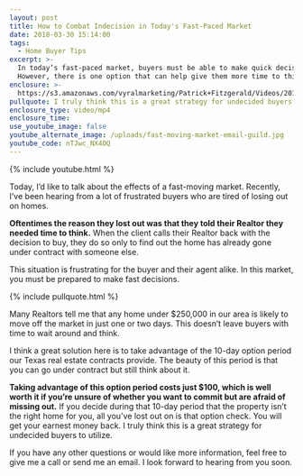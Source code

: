 ```yaml
---
layout: post
title: How to Combat Indecision in Today's Fast-Paced Market
date: 2018-03-30 15:14:00
tags:
  - Home Buyer Tips
excerpt: >-
  In today’s fast-paced market, buyers must be able to make quick decisions.
  However, there is one option that can help give them more time to think.
enclosure: >-
  https://s3.amazonaws.com/vyralmarketing/Patrick+Fitzgerald/Videos/2018/March/The+VA+Loan+Guy-+How+to+Combat+Indecision+in+Today%2527s+Fast-Paced+Market.mp4
pullquote: I truly think this is a great strategy for undecided buyers to utilize.
enclosure_type: video/mp4
enclosure_time:
use_youtube_image: false
youtube_alternate_image: /uploads/fast-moving-market-email-guild.jpg
youtube_code: nTJwc_NX4OQ
---
```


{% include youtube.html %}

Today, I’d like to talk about the effects of a fast-moving market. Recently, I’ve been hearing from a lot of frustrated buyers who are tired of losing out on homes.

**Oftentimes the reason they lost out was that they told their Realtor they needed time to think.** When the client calls their Realtor back with the decision to buy, they do so only to find out the home has already gone under contract with someone else.

This situation is frustrating for the buyer and their agent alike. In this market, you must be prepared to make fast decisions.

{% include pullquote.html %}

Many Realtors tell me that any home under $250,000 in our area is likely to move off the market in just one or two days. This doesn’t leave buyers with time to wait around and think.

I think a great solution here is to take advantage of the 10-day option period our Texas real estate contracts provide. The beauty of this period is that you can go under contract but still think about it.

**Taking advantage of this option period costs just $100, which is well worth it if you’re unsure of whether you want to commit but are afraid of missing out.** If you decide during that 10-day period that the property isn’t the right home for you, all you’ve lost out on is that option check. You will get your earnest money back. I truly think this is a great strategy for undecided buyers to utilize.

If you have any other questions or would like more information, feel free to give me a call or send me an email. I look forward to hearing from you soon.